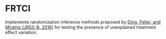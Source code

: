 # FRTCI

Implements randomization inference methods proposed by [Ding, Feller, and Miratrix (JRSS-B, 2016)](https://rss.onlinelibrary.wiley.com/doi/abs/10.1111/rssb.12124) for testing the presence of unexplained treatment effect variation.
